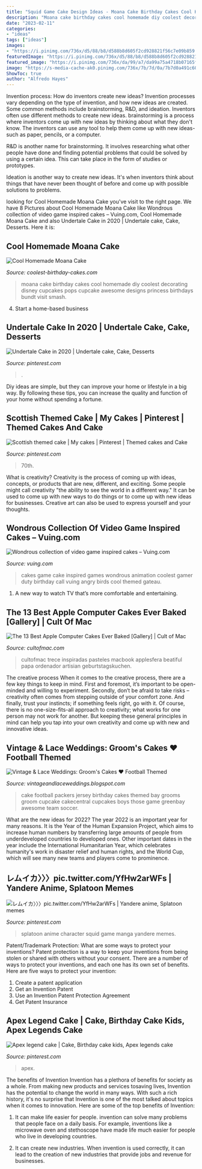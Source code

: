 ```yaml
---
title: "Squid Game Cake Design Ideas - Moana Cake Birthday Cakes Cool Homemade Diy Coolest Decorating Disney Cupcakes Pops Cupcake Awesome Designs Princess Birthdays Bundt Visit Smash"
description: "Moana cake birthday cakes cool homemade diy coolest decorating disney cupcakes pops cupcake awesome designs princess birthdays bundt visit smash"
date: "2023-02-11"
categories:
- "ideas"
tags: ["ideas"]
images:
- "https://i.pinimg.com/736x/d5/88/b8/d588b8d605f2cd928821f56c7e09b859.jpg"
featuredImage: "https://i.pinimg.com/736x/d5/88/b8/d588b8d605f2cd928821f56c7e09b859.jpg"
featured_image: "https://i.pinimg.com/736x/da/99/a7/da99a75a4718b07165f68eafc845f55b.jpg"
image: "https://s-media-cache-ak0.pinimg.com/736x/7b/7d/0a/7b7d0a491c60a4ce79a8c610997c0c9e.jpg"
ShowToc: true
author: "Alfredo Hayes"
---
```



Invention process: How do inventors create new ideas?
Invention processes vary depending on the type of invention, and how new ideas are created. Some common methods include brainstorming, R&D, and ideation. Inventors often use different methods to create new ideas.
 brainstorming is a process where inventors come up with new ideas by thinking about what they don't know. The inventors can use any tool to help them come up with new ideas- such as paper, pencils, or a computer.

R&D is another name for brainstorming. It involves researching what other people have done and finding potential problems that could be solved by using a certain idea. This can take place in the form of studies or prototypes.

Ideation is another way to create new ideas. It's when inventors think about things that have never been thought of before and come up with possible solutions to problems.

	

		
looking for Cool Homemade Moana Cake you've visit to the right page. We have 8 Pictures about Cool Homemade Moana Cake like Wondrous collection of video game inspired cakes – Vuing.com, Cool Homemade Moana Cake and also Undertale Cake in 2020 | Undertale cake, Cake, Desserts. Here it is:
		
    
## Cool Homemade Moana Cake

<img loading=lazy src="http://www.coolest-birthday-cakes.com/files/2017/04/moana-cake-142184-e1492930709864.jpg" onerror="this.onerror=null;this.src='https://tse1.mm.bing.net/th?id=OIP.otuVWeriDHgIuq8811jC8wHaHI&amp;pid=15.1';" alt="Cool Homemade Moana Cake">

_Source: coolest-birthday-cakes.com_

>moana cake birthday cakes cool homemade diy coolest decorating disney cupcakes pops cupcake awesome designs princess birthdays bundt visit smash. 

	

4. Start a home-based business

    
## Undertale Cake In 2020 | Undertale Cake, Cake, Desserts

<img loading=lazy src="https://i.pinimg.com/736x/da/99/a7/da99a75a4718b07165f68eafc845f55b.jpg" onerror="this.onerror=null;this.src='https://tse4.mm.bing.net/th?id=OIP.nOmQNtWKFrGPTd1mw2HqsgHaJ3&amp;pid=15.1';" alt="Undertale Cake in 2020 | Undertale cake, Cake, Desserts">

_Source: pinterest.com_

>. 

	

Diy ideas are simple, but they can improve your home or lifestyle in a big way. By following these tips, you can increase the quality and function of your home without spending a fortune.

    
## Scottish Themed Cake | My Cakes | Pinterest | Themed Cakes And Cake

<img loading=lazy src="https://s-media-cache-ak0.pinimg.com/736x/7b/7d/0a/7b7d0a491c60a4ce79a8c610997c0c9e.jpg" onerror="this.onerror=null;this.src='https://tse2.mm.bing.net/th?id=OIP.E0ki4UvS3Tyj3IRq18rboQHaJ3&amp;pid=15.1';" alt="Scottish themed cake | My cakes | Pinterest | Themed cakes and Cake">

_Source: pinterest.com_

>70th. 

	

What is creativity?
Creativity is the process of coming up with ideas, concepts, or products that are new, different, and exciting. Some people might call creativity "the ability to see the world in a different way." It can be used to come up with new ways to do things or to come up with new ideas for businesses. Creative art can also be used to express yourself and your thoughts.

    
## Wondrous Collection Of Video Game Inspired Cakes – Vuing.com

<img loading=lazy src="http://vuing.com/wp-content/uploads/2014/02/funny-coolest-eye-catching-video-games-animation-cakes-design-4.jpg" onerror="this.onerror=null;this.src='https://tse3.mm.bing.net/th?id=OIP.uEY_-L2otjTWxJKsfO3olgHaM_&amp;pid=15.1';" alt="Wondrous collection of video game inspired cakes – Vuing.com">

_Source: vuing.com_

>cakes game cake inspired games wondrous animation coolest gamer duty birthday call vuing angry birds cool themed gateau. 

	

1. A new way to watch TV that’s more comfortable and entertaining.

    
## The 13 Best Apple Computer Cakes Ever Baked [Gallery] | Cult Of Mac

<img loading=lazy src="https://cdn.cultofmac.com/wp-content/uploads/2013/04/Screen-Shot-2013-04-01-at-1.10.54-PM.jpg" onerror="this.onerror=null;this.src='https://tse2.mm.bing.net/th?id=OIP.y1v7lQ5xK5qKblMwUo60_gHaHL&amp;pid=15.1';" alt="The 13 Best Apple Computer Cakes Ever Baked [Gallery] | Cult of Mac">

_Source: cultofmac.com_

>cultofmac trece inspiradas pasteles macbook applesfera beatiful papa ordenador artisian geburtstagskuchen. 

	

The creative process
When it comes to the creative process, there are a few key things to keep in mind. First and foremost, it’s important to be open-minded and willing to experiment. Secondly, don’t be afraid to take risks – creativity often comes from stepping outside of your comfort zone. And finally, trust your instincts; if something feels right, go with it.
Of course, there is no one-size-fits-all approach to creativity; what works for one person may not work for another. But keeping these general principles in mind can help you tap into your own creativity and come up with new and innovative ideas.

    
## Vintage &amp; Lace Weddings: Groom&#039;s Cakes ♥ Football Themed

<img loading=lazy src="https://1.bp.blogspot.com/-i9pxyjR6lz0/Ty7jO86LTdI/AAAAAAAABJI/556_ihI_V90/s1600/blog5.jpg" onerror="this.onerror=null;this.src='https://tse3.mm.bing.net/th?id=OIP.OCyD1aqI_ou2wuAd_vEG7wHaJ6&amp;pid=15.1';" alt="Vintage &amp; Lace Weddings: Groom&#039;s Cakes ♥ Football Themed">

_Source: vintageandlaceweddings.blogspot.com_

>cake football packers jersey birthday cakes themed bay grooms groom cupcake cakecentral cupcakes boys those game greenbay awesome team soccer. 

	

What are the new ideas for 2022?
The year 2022 is an important year for many reasons. It is the Year of the Human Expansion Project, which aims to increase human numbers by transferring large amounts of people from underdeveloped countries to developed ones. Other important dates in the year include the International Humanitarian Year, which celebrates humanity's work in disaster relief and human rights, and the World Cup, which will see many new teams and players come to prominence.

    
## レムイカ〉〉〉pic.twitter.com/YfHw2arWFs | Yandere Anime, Splatoon Memes

<img loading=lazy src="https://i.pinimg.com/736x/d5/88/b8/d588b8d605f2cd928821f56c7e09b859.jpg" onerror="this.onerror=null;this.src='https://tse3.mm.bing.net/th?id=OIP.x0TiAtMFpasnCw6KRPoWvgHaLf&amp;pid=15.1';" alt="レムイカ〉〉〉pic.twitter.com/YfHw2arWFs | Yandere anime, Splatoon memes">

_Source: pinterest.com_

>splatoon anime character squid game manga yandere memes. 

	

Patent/Trademark Protection: What are some ways to protect your inventions?
Patent protection is a way to keep your inventions from being stolen or shared with others without your consent. There are a number of ways to protect your inventions, and each one has its own set of benefits. Here are five ways to protect your invention: 
1. Create a patent application 
2. Get an Invention Patent 
3. Use an Invention Patent Protection Agreement 
4. Get Patent Insurance 

    
## Apex Legend Cake | Cake, Birthday Cake Kids, Apex Legends Cake

<img loading=lazy src="https://i.pinimg.com/736x/0e/d6/43/0ed64384d2579c8c1d3be8725859afd7.jpg" onerror="this.onerror=null;this.src='https://tse2.mm.bing.net/th?id=OIP.kedFh8N3M0sDUNu2C5Wx6gHaIT&amp;pid=15.1';" alt="Apex legend cake | Cake, Birthday cake kids, Apex legends cake">

_Source: pinterest.com_

>apex. 

	

The benefits of Invention
Invention has a plethora of benefits for society as a whole. From making new products and services tosaving lives, Invention has the potential to change the world in many ways. With such a rich history, it's no surprise that Invention is one of the most talked about topics when it comes to innovation. Here are some of the top benefits of Invention: 
1. It can make life easier for people. invention can solve many problems that people face on a daily basis. For example, inventions like a microwave oven and stethoscope have made life much easier for people who live in developing countries.

2. It can create new industries. When invention is used correctly, it can lead to the creation of new industries that provide jobs and revenue for businesses.

